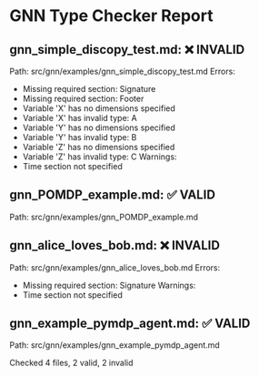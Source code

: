 # GNN Type Checker Report
## gnn_simple_discopy_test.md: ❌ INVALID
Path: src/gnn/examples/gnn_simple_discopy_test.md
Errors:
  - Missing required section: Signature
  - Missing required section: Footer
  - Variable 'X' has no dimensions specified
  - Variable 'X' has invalid type: A
  - Variable 'Y' has no dimensions specified
  - Variable 'Y' has invalid type: B
  - Variable 'Z' has no dimensions specified
  - Variable 'Z' has invalid type: C
Warnings:
  - Time section not specified

## gnn_POMDP_example.md: ✅ VALID
Path: src/gnn/examples/gnn_POMDP_example.md

## gnn_alice_loves_bob.md: ❌ INVALID
Path: src/gnn/examples/gnn_alice_loves_bob.md
Errors:
  - Missing required section: Signature
Warnings:
  - Time section not specified

## gnn_example_pymdp_agent.md: ✅ VALID
Path: src/gnn/examples/gnn_example_pymdp_agent.md

Checked 4 files, 2 valid, 2 invalid
